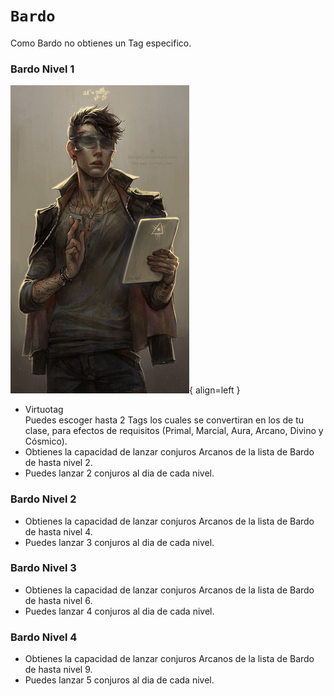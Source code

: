 # `Bardo`
Como Bardo no obtienes un Tag especifico. 

### Bardo Nivel 1
![Se fueron las imagenes :(](bardo.png){ align=left }

* Virtuotag  
Puedes escoger hasta 2 Tags los cuales se convertiran en los de tu clase, para efectos de requisitos
(Primal, Marcial, Aura, Arcano, Divino y Cósmico).
* Obtienes la capacidad de lanzar conjuros Arcanos de la lista de Bardo de hasta nivel 2.
* Puedes lanzar 2 conjuros al dia de cada nivel.

### Bardo Nivel 2
* Obtienes la capacidad de lanzar conjuros Arcanos de la lista de Bardo de hasta nivel 4.
* Puedes lanzar 3 conjuros al dia de cada nivel.
### Bardo Nivel 3
* Obtienes la capacidad de lanzar conjuros Arcanos de la lista de Bardo de hasta nivel 6.
* Puedes lanzar 4 conjuros al dia de cada nivel.
### Bardo Nivel 4
* Obtienes la capacidad de lanzar conjuros Arcanos de la lista de Bardo de hasta nivel 9.
* Puedes lanzar 5 conjuros al dia de cada nivel.
